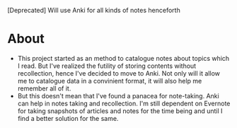 [Deprecated] Will use Anki for all kinds of notes henceforth

# About

- This project started as an method to catalogue notes about topics which I read. But I've realized the futility of storing contents without recollection, hence I've decided to move to Anki. Not only will it allow me to catalogue data in a convinient format, it will also help me remember all of it.
- But this doesn't mean that I've found a panacea for note-taking. Anki can help in notes taking and recollection. I'm still dependent on Evernote for taking snapshots of articles and notes for the time being and until I find a better solution for the same.
